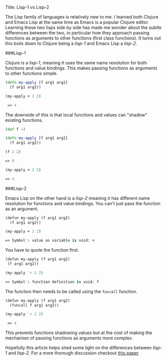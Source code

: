 Title: Lisp-1 vs Lisp-2

The Lisp family of languages is relatively new to me. I learned both Clojure and Emacs Lisp at the same time as Emacs is a popular Clojure editor. Learning these two lisps side by side has made me wonder about the subtle differences between the two, in particular how they approach passing functions as arguments to other functions (first class functions). It turns out this boils down to Clojure being a *lisp-1* and Emacs Lisp a *lisp-2*.

###Lisp-1

Clojure is a *lisp-1*, meaning it uses the same name resolution for both functions and value bindings. This makes passing functions as arguments to other functions simple.

```clojure
(defn my-apply [f arg1 arg2]
  (f arg1 arg2))

(my-apply + 2 2)

 => 4
```

The downside of this is that local functions and values can "shadow" existing functions.

```clojure
(def f -)

(defn my-apply [f arg1 arg2]
  (f arg1 arg2))

(f 2 2)

=> 0

(my-apply + 2 2)

=> 4
```

###Lisp-2

Emacs Lisp on the other hand is a *lisp-2* meaning it has different name resolution for functions and value bindings. You can't just pass the function as an argument.

```clojure
(defun my-apply (f arg1 arg2)
  (f arg1 arg2))

(my-apply + 2 2)

=> Symbol's value as variable is void: +
```

You have to quote the function first.

```clojure
(defun my-apply (f arg1 arg2)
 (f arg1 arg2))

(my-apply '+ 2 2)

=> Symbol's function definition is void: f
```

The function then needs to be called using the `funcall` function.

```clojure
(defun my-apply (f arg1 arg2)
  (funcall f arg1 arg2))

(my-apply '+ 2 2)

 => 4
```

This prevents functions shadowing values but at the cost of making the mechanism of passing functions as arguments more complex.

Hopefully this article helps shed some light on the differences between *lisp-1* and *lisp-2*. For a more thorough discussion checkout [this paper](http://www.nhplace.com/kent/Papers/Technical-Issues.html).
